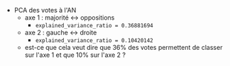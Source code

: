 - PCA des votes à l'AN
	- axe 1 : majorité <-> oppositions
		- `explained_variance_ratio = 0.36881694`
	- axe 2 : gauche <-> droite
		- `explained_variance_ratio = 0.10420142`
	- est-ce que cela veut dire que 36% des votes permettent de classer sur l'axe 1 et que 10% sur l'axe 2 ?